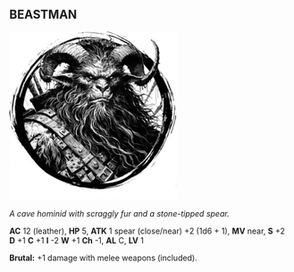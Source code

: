## BEASTMAN

![](images/beastman.webp)

_A cave hominid with scraggly fur and a stone-tipped spear._

**AC** 12 (leather), **HP** 5, **ATK** 1 spear (close/near) +2 (1d6 + 1), **MV** near, **S** +2 **D** +1 **C** +1 **I** -2 **W** +1 **Ch** -1, **AL** C, **LV** 1

**Brutal:** +1 damage with melee weapons (included).

